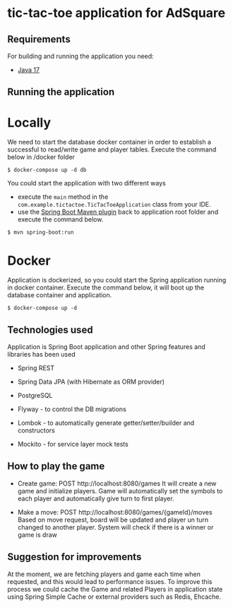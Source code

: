 # tic-tac-toe application for AdSquare

## Requirements

For building and running the application you need:

- [Java 17](https://www.oracle.com/java/technologies/javase/jdk17-archive-downloads.html)


## Running the application

# Locally
We need to start the database docker container in order to establish a successful to read/write game and player tables.
Execute the command below in /docker folder
```shell
$ docker-compose up -d db
```
You could start the application with two different ways
* execute the `main` method in the `com.example.tictactoe.TicTacToeApplication` class from your IDE.
* use the [Spring Boot Maven plugin](https://docs.spring.io/spring-boot/docs/current/reference/html/build-tool-plugins-maven-plugin.html)
back to application root folder and execute the command below.
```shell
$ mvn spring-boot:run
```

# Docker
Application is dockerized, so you could start the Spring application running in docker container.
Execute the command below, it will boot up the database container and application.
```shell
$ docker-compose up -d
```


## Technologies used
Application is Spring Boot application and other Spring features and libraries has been used
* Spring REST
* Spring Data JPA (with Hibernate as ORM provider)

* PostgreSQL

* Flyway - to control the DB migrations
* Lombok - to automatically generate getter/setter/builder and constructors
* Mockito - for service layer mock tests


## How to play the game
* Create game: POST http://localhost:8080/games
It will create a new game and initialize players. Game will automatically set the symbols to each player and automatically
give turn to first player.

* Make a move: POST http://localhost:8080/games/{gameId}/moves
Based on move request, board will be updated and player un turn changed to another player.
System will check if there is a winner or game is draw


## Suggestion for improvements
At the moment, we are fetching players and game each time when requested, and this would lead to performance issues.
To improve this process we could cache the Game and related Players in application state using Spring Simple Cache or
external providers such as Redis, Ehcache.



